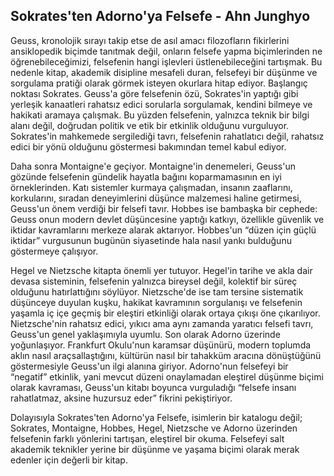 ## Sokrates'ten Adorno'ya Felsefe - Ahn Junghyo

Geuss, kronolojik sırayı takip etse de asıl amacı filozofların fikirlerini ansiklopedik biçimde tanıtmak değil, onların felsefe yapma biçimlerinden ne öğrenebileceğimizi, felsefenin hangi işlevleri üstlenebileceğini tartışmak. Bu nedenle kitap, akademik disipline mesafeli duran, felsefeyi bir düşünme ve sorgulama pratiği olarak görmek isteyen okurlara hitap ediyor. Başlangıç noktası Sokrates. Geuss'a göre felsefenin özü, Sokrates'in yaptığı gibi yerleşik kanaatleri rahatsız edici sorularla sorgulamak, kendini bilmeye ve hakikati aramaya çalışmak. Bu yüzden felsefenin, yalnızca teknik bir bilgi alanı değil, doğrudan politik ve etik bir etkinlik olduğunu vurguluyor. Sokrates'in mahkemede sergilediği tavrı, felsefenin rahatlatıcı değil, rahatsız edici bir yönü olduğunu göstermesi bakımından temel kabul ediyor.

Daha sonra Montaigne'e geçiyor. Montaigne'in denemeleri, Geuss'un gözünde felsefenin gündelik hayatla bağını koparmamasının en iyi örneklerinden. Katı sistemler kurmaya çalışmadan, insanın zaaflarını, korkularını, sıradan deneyimlerini düşünce malzemesi haline getirmesi, Geuss'un önem verdiği bir felsefi tavır. Hobbes ise bambaşka bir cephede: Geuss onun modern devlet düşüncesine yaptığı katkıyı, özellikle güvenlik ve iktidar kavramlarını merkeze alarak aktarıyor. Hobbes'un “düzen için güçlü iktidar” vurgusunun bugünün siyasetinde hala nasıl yankı bulduğunu göstermeye çalışıyor.

Hegel ve Nietzsche kitapta önemli yer tutuyor. Hegel'in tarihe ve akla dair devasa sisteminin, felsefenin yalnızca bireysel değil, kolektif bir süreç olduğunu hatırlattığını söylüyor. Nietzsche'de ise tam tersine sistematik düşünceye duyulan kuşku, hakikat kavramının sorgulanışı ve felsefenin yaşamla iç içe geçmiş bir eleştiri etkinliği olarak ortaya çıkışı öne çıkarılıyor. Nietzsche'nin rahatsız edici, yıkıcı ama aynı zamanda yaratıcı felsefi tavrı, Geuss'un genel yaklaşımıyla uyumlu. Son olarak Adorno üzerinde yoğunlaşıyor. Frankfurt Okulu'nun karamsar düşünürü, modern toplumda aklın nasıl araçsallaştığını, kültürün nasıl bir tahakküm aracına dönüştüğünü göstermesiyle Geuss'un ilgi alanına giriyor. Adorno'nun felsefeyi bir “negatif” etkinlik, yani mevcut düzeni onaylamadan eleştirel düşünme biçimi olarak kavraması, Geuss'un kitabı boyunca vurguladığı “felsefe insanı rahatlatmaz, aksine huzursuz eder” fikrini pekiştiriyor.

Dolayısıyla Sokrates'ten Adorno'ya Felsefe, isimlerin bir katalogu değil; Sokrates, Montaigne, Hobbes, Hegel, Nietzsche ve Adorno üzerinden felsefenin farklı yönlerini tartışan, eleştirel bir okuma. Felsefeyi salt akademik teknikler yerine bir düşünme ve yaşama biçimi olarak merak edenler için değerli bir kitap.
















